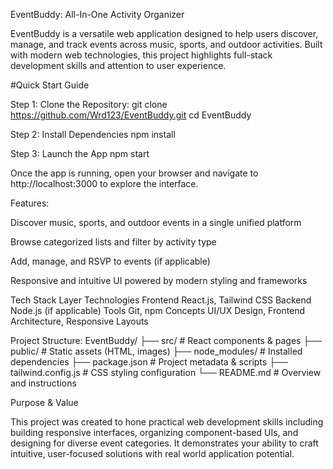 EventBuddy: All-In-One Activity Organizer

EventBuddy is a versatile web application designed to help users discover, manage, and track events across music, sports, and outdoor activities. Built with modern web technologies, this project highlights full-stack development skills and attention to user experience.

#Quick Start Guide

Step 1: Clone the Repository:
git clone https://github.com/Wrd123/EventBuddy.git
cd EventBuddy

Step 2: Install Dependencies
npm install

Step 3: Launch the App
npm start

Once the app is running, open your browser and navigate to http://localhost:3000 to explore the interface.

Features:

Discover music, sports, and outdoor events in a single unified platform

Browse categorized lists and filter by activity type

Add, manage, and RSVP to events (if applicable)

Responsive and intuitive UI powered by modern styling and frameworks

Tech Stack
Layer	Technologies
Frontend	React.js, Tailwind CSS
Backend	Node.js (if applicable)
Tools	Git, npm
Concepts	UI/UX Design, Frontend Architecture, Responsive Layouts

Project Structure:
EventBuddy/
├── src/                # React components & pages
├── public/             # Static assets (HTML, images)
├── node_modules/       # Installed dependencies
├── package.json        # Project metadata & scripts
├── tailwind.config.js  # CSS styling configuration
└── README.md           # Overview and instructions

Purpose & Value

This project was created to hone practical web development skills including building responsive interfaces, organizing component-based UIs, and designing for diverse event categories. It demonstrates your ability to craft intuitive, user-focused solutions with real world application potential.

